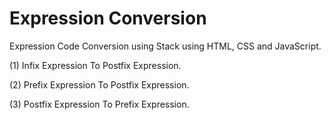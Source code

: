 # Expression Conversion
Expression Code Conversion using Stack using HTML, CSS and JavaScript.

(1) Infix Expression To Postfix Expression.

(2) Prefix Expression To Postfix Expression.

(3) Postfix Expression To Prefix Expression.
